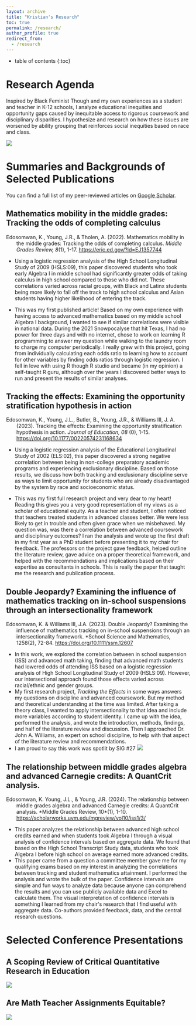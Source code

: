 ```yaml
---
layout: archive
title: "Kristian's Research"
toc: true
permalink: /research/
author_profile: true
redirect_from:
  - /research
---
```

* table of contents
{:toc}

# Research Agenda

Inspired by Black Feminist Though and my own experiences as a student and teacher in K-12 schools, I analyze educational inequities and opportunity gaps caused by inequitable access to rigorous coursework and disciplinary disparities. I hypothesize and research on how these issues are worsened by ability grouping that reinforces social inequities based on race and class.

![](https://github.com/kedosomwan/kedosomwan.github.io/assets/172934087/945a664b-e555-44bd-947e-3fac3c420978)

# Summaries and Backgrounds of Selected Publications

You can find a full list of my peer-reviewed articles on <a href="https://scholar.google.com/citations?user=9EWCrkEAAAAJ&hl=en&oi=ao">Google Scholar</a>.

## Mathematics mobility in the middle grades: Tracking the odds of completing calculus

<p style="padding-left: 2em; text-indent: -2em;"> Edosomwan, K., Young, J.R., & Tholen, A. (2022). Mathematics mobility in the middle grades: Tracking the odds of completing calculus. <i>Middle Grades Review, 8</i>(1), 1-17. <a href="https://eric.ed.gov/?id=EJ1357744">https://eric.ed.gov/?id=EJ1357744</a></p>

- Using a logistic regression analysis of the High School Longitudinal Study of 2009 (HSLS:09), this paper discovered students who took early Algebra I in middle school had significantly greater odds of taking calculus in high school compared to those who did not. These correlations varied across racial groups, with Black and Latinx students being more likely to fall off the track to high school calculus and Asian students having higher likelihood of entering the track. 

- This was my first published article! Based on my own experience with having access to advanced mathematics based on my middle school Algebra I background, I wanted to see if similar correlations were visible in national data. During the 2021 Snowpocalyse that hit Texas, I had no power for three days and with no internet, chose to work on learning R programming to answer my question while walking to the laundry room to charge my computer periodically. I really grew with this project, going from individually calculating each odds ratio to learning how to account for other variables by finding odds ratios through logistic regression. I fell in love with using R though R studio and became (in my opinion) a self-taught R guru, although over the years I discovered better ways to run and present the results of similar analyses.


## Tracking the effects: Examining the opportunity stratification hypothesis in action

<p style="padding-left: 2em; text-indent: -2em;">Edosomwan, K., Young, J.L., Butler, B., Young, J.R., & Williams III, J. A. (2023). Tracking the effects: Examining the opportunity stratification hypothesis in action. <i>Journal of Education, 08</i> (0), 1-15. <a href="https://doi.org/10.1177/00220574231168634">https://doi.org/10.1177/00220574231168634</a></p>

- Using a logistic regression analysis of the Educational Longitudinal Study of 2002 (ELS:02), this paper discovered a strong negative correlation between being in non-college preparatory academic programs and experiencing exclusionary discipline. Based on those results, we discuss how both tracking and exclusionary discipline serve as ways to limit opportunity for students who are already disadvantaged by the system by race and socioeconomic status.

- This was my first full research project and very dear to my heart! Reading this gives you a very good representation of my views as a scholar of educational equity. As a teacher and student, I often noticed that teachers treated students in advanced classes better. We were less likely to get in trouble and often given grace when we misbehaved. My question was, was there a correlation between advanced coursework and disciplinary outcomes? I ran the analysis and wrote up the first draft in my first year as a PhD student before presenting it to my chair for feedback. The professors on the project gave feedback, helped outline the literature review, gave advice on a proper theoretical framework, and helped with the recommendations and implications based on their expertise as consultants in schools. This is really the paper that taught me the research and publication process.

## Double Jeopardy? Examining the influence of mathematics tracking on in-school suspensions through an intersectionality framework

<p style="padding-left: 2em; text-indent: -2em;">Edosomwan, K. & Williams III, J.A. (2023). Double Jeopardy? Examining the influence of mathematics tracking on in-school suspensions through an intersectionality framework. *School Science and Mathematics, 1258(2), 72-84. <a href="https://doi.org/10.1111/ssm.12607">https://doi.org/10.1111/ssm.12607</a></p>

- In this work, we explored the correlation between in school suspension (ISS) and advanced math taking, finding that advanced math students had lowered odds of attending ISS based on a logistic regression analysis of High School Longitudinal Study of 2009 (HSLS:09). However, our intersectional approach found those effects varied across racial/ethnic and gender groups.
- My first research project, *Tracking the Effects* in some ways answers my questions on discipline and advanced coursework. But my method and theoretical understanding at the time was limited. After taking a theory class, I wanted to apply intersectionality to that idea and include more variables according to student identity. I came up with the idea, performed the analysis, and wrote the introduction, methods, findings, and half of the literature review and discussion. Then I approached Dr. John A. Williams, an expert on school discipline, to help with that aspect of the literature review and recommendations.
- I am proud to say this work was spotlit by SIG #27
![](https://github.com/kedosomwan/kedosomwan.github.io/assets/172934087/14dc9af4-02ea-4d0d-ba31-795a479e68dc)


## The relationship between middle grades algebra and advanced Carnegie credits: A QuantCrit analysis.

<p style="padding-left: 2em; text-indent: -2em;">Edosomwan, K. Young, J.L., & Young, J.R. (2024). The relationship between middle grades algebra and advanced Carnegie credits: A QuantCrit analysis. *Middle Grades Review, 10*(1), 1-10. <a href="https://scholarworks.uvm.edu/mgreview/vol10/iss1/3/">https://scholarworks.uvm.edu/mgreview/vol10/iss1/3/</a></p>

- This paper analyzes the relationship between advanced high school credits earned and when students took Algebra I through a visual analysis of confidence intervals based on aggregate data. We found that based on the High School Transcript Study data, students who took Algebra I before high school on average earned more advanced credits.
- This paper came from a question a committee member gave me for my qualifying exams based on my interest in analyzing the correlations between tracking and student mathematics attainment. I performed the analysis and wrote the bulk of the paper. Confidence intervals are simple and fun ways to analyze data because anyone can comprehend the results and you can use publicly available data and Excel to calculate them. The visual interpretation of confidence intervals is something I learned from my chair's research that I find useful with aggregate data. Co-authors provided feedback, data, and the central research questions.

# Selected Conference Presentations

## A Scoping Review of Critical Quantitative Research in Education

![](https://github.com/kedosomwan/kedosomwan.github.io/assets/172934087/f291b78e-b68d-437c-aeaa-5693872e852a)

## Are Math Teacher Assignments Equitable?

![](https://github.com/kedosomwan/kedosomwan.github.io/assets/172934087/81b909d7-ae34-42fb-9a9a-a859ea0b8583)

